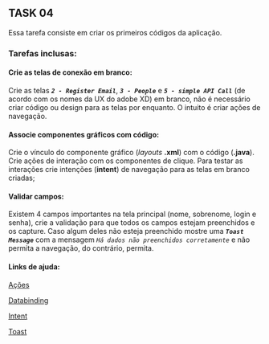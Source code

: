 ## TASK 04

Essa tarefa consiste em criar os primeiros códigos da aplicação. 

### Tarefas inclusas:

#### Crie as telas de conexão em branco:

Crie as telas _**`2 - Register Email`**_, _**`3 - People`**_ e _**`5 - simple API Call`**_ (de acordo com os nomes da UX do adobe XD) em branco, não é necessário criar código ou design para as telas por enquanto. O intuito é 
criar ações de navegação.

 #### Associe componentes gráficos com código:
 
 Crie o vínculo do componente gráfico (_layouts_ **.xml**) com o código (**.java**). Crie ações de interação com os componentes de clique. Para testar as interações crie intenções (**intent**) de navegação para as telas em branco criadas;

#### Validar campos:

Existem 4 campos importantes na tela principal (nome, sobrenome, login e senha), crie a validação para que todos os campos estejam preenchidos e os capture. Caso algum deles não esteja preenchido mostre uma _**`Toast Message`**_ com a mensagem
_`Há dados não preenchidos corretamente`_ e não permita a navegação, do contrário, permita. 

#### Links de ajuda:

[Ações](https://developer.android.com/guide/topics/ui/ui-events)

[Databinding](https://developer.android.com/topic/libraries/data-binding)

[Intent](https://developer.android.com/guide/components/intents-filters?hl=pt-br)

[Toast](https://developer.android.com/guide/topics/ui/notifiers/toasts?hl=pt-br)
